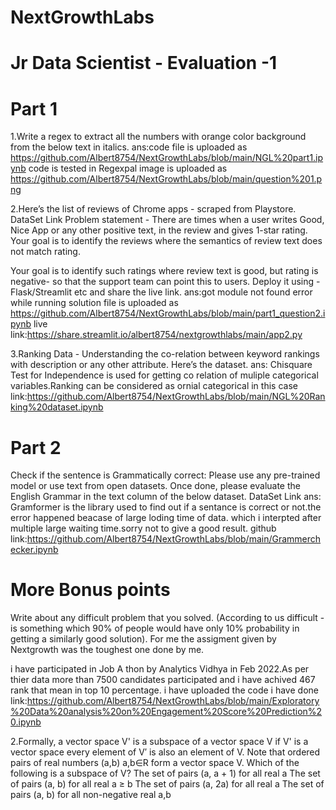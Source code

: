 # NextGrowthLabs
# Jr Data Scientist - Evaluation -1
# Part 1
1.Write a regex to extract all the numbers with orange color background from the below text in italics.
ans:code file is uploaded as https://github.com/Albert8754/NextGrowthLabs/blob/main/NGL%20part1.ipynb
 code is tested in Regexpal image is uploaded as https://github.com/Albert8754/NextGrowthLabs/blob/main/question%201.png

2.Here’s the list of reviews of Chrome apps - scraped from Playstore.  DataSet Link
Problem statement - There are times when a user writes Good, Nice App or any other positive text, in the review and gives 1-star rating. Your goal is to identify the reviews where the semantics of review text does not match rating. 

Your goal is to identify such ratings where review text is good, but rating is negative- so that the support team can point this to users. 
Deploy it using - Flask/Streamlit etc and share the live link.
ans:got module not found  error while running 
solution file is uploaded as https://github.com/Albert8754/NextGrowthLabs/blob/main/part1_question2.ipynb
live link:https://share.streamlit.io/albert8754/nextgrowthlabs/main/app2.py


3.Ranking Data - Understanding the co-relation between keyword rankings with description or any other attribute. Here’s the dataset. 
ans:
Chisquare Test for Independence is used for getting co relation of muliple categorical variables.Ranking can be considered as ornial categorical in this case
link:https://github.com/Albert8754/NextGrowthLabs/blob/main/NGL%20Ranking%20dataset.ipynb

# Part 2
Check if the sentence is Grammatically correct: Please use any pre-trained model or use text from open datasets. Once done, please evaluate the English Grammar in the text column of the below dataset. 
DataSet Link
ans: Gramformer is the library used to find out if a sentance is correct or not.the error happened beacase of large loding time of data.
which i interpted after multiple large waiting time.sorry not to give a good result.
github link:https://github.com/Albert8754/NextGrowthLabs/blob/main/Grammerchecker.ipynb
# More Bonus points
Write about any difficult problem that you solved. (According to us difficult - is something which 90% of people would have only 10% probability in getting a similarly good solution).
For me the assigment given by Nextgrowth was the toughest one done by me.

i have participated in Job A thon by Analytics Vidhya in Feb 2022.As per thier data more than 7500 candidates participated  and i have achived 467 rank that mean in top 10 percentage.
i have uploaded the code i have done 
link:https://github.com/Albert8754/NextGrowthLabs/blob/main/Exploratory%20Data%20analysis%20on%20Engagement%20Score%20Prediction%20.ipynb

2.Formally, a vector space V' is a subspace of a vector space V if
V' is a vector space
every element of V′ is also an element of V.
Note that ordered pairs of real numbers (a,b) a,b∈R form a vector space V. Which of the following is a subspace of V?
The set of pairs (a, a + 1) for all real a
The set of pairs (a, b) for all real a ≥ b
The set of pairs (a, 2a) for all real a
The set of pairs (a, b) for all non-negative real a,b


